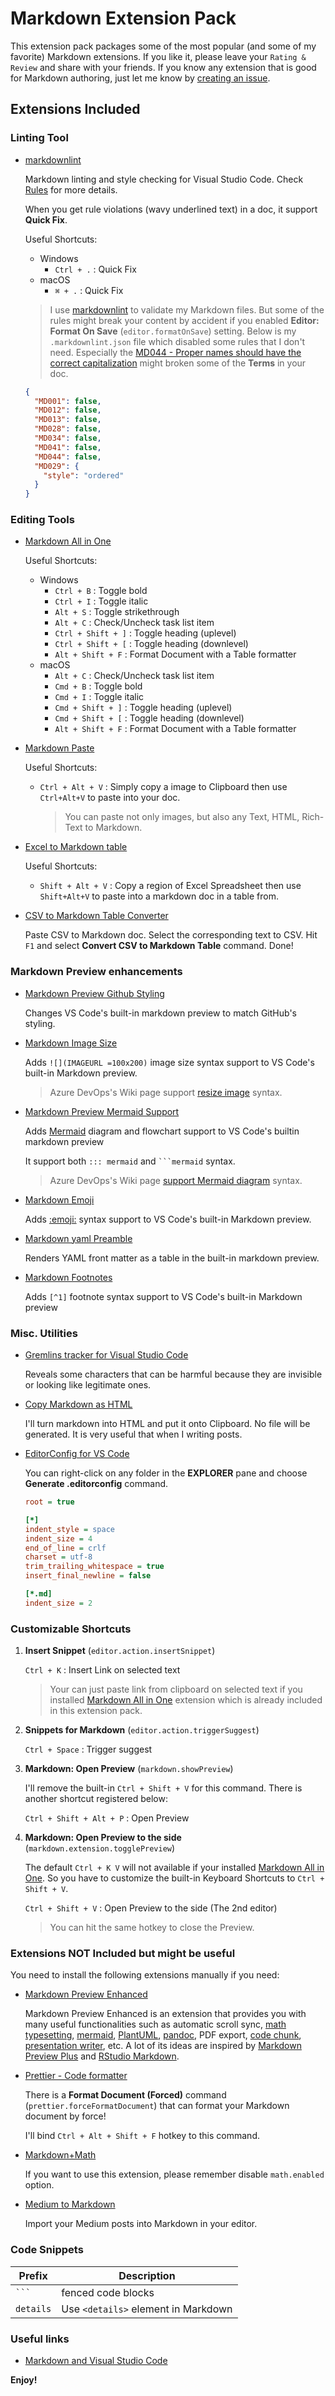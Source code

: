 # Markdown Extension Pack

This extension pack packages some of the most popular (and some of my favorite) Markdown extensions. If you like it, please leave your `Rating & Review` and share with your friends. If you know any extension that is good for Markdown authoring, just let me know by [creating an issue](https://github.com/doggy8088/markdown-extension-pack/issues).

## Extensions Included

### Linting Tool

- [markdownlint](https://marketplace.visualstudio.com/items?itemName=DavidAnson.vscode-markdownlint)

  Markdown linting and style checking for Visual Studio Code. Check [Rules](https://github.com/DavidAnson/markdownlint/blob/main/doc/Rules.md) for more details.

  When you get rule violations (wavy underlined text) in a doc, it support **Quick Fix**.

  Useful Shortcuts:

  - Windows
    - `Ctrl + .` : Quick Fix
  - macOS
    - `⌘ + .` : Quick Fix

  > I use [markdownlint](https://marketplace.visualstudio.com/items?itemName=DavidAnson.vscode-markdownlint) to validate my Markdown files. But some of the rules might break your content by accident if you enabled **Editor: Format On Save** (`editor.formatOnSave`) setting. Below is my `.markdownlint.json` file which disabled some rules that I don't need. Especially the [MD044 - Proper names should have the correct capitalization](https://github.com/DavidAnson/markdownlint/blob/main/doc/Rules.md#md044---proper-names-should-have-the-correct-capitalization) might broken some of the **Terms** in your doc.

  ```json
  {
    "MD001": false,
    "MD012": false,
    "MD013": false,
    "MD028": false,
    "MD034": false,
    "MD041": false,
    "MD044": false,
    "MD029": {
      "style": "ordered"
    }
  }
  ```

### Editing Tools

- [Markdown All in One](https://marketplace.visualstudio.com/items?itemName=yzhang.markdown-all-in-one)

  Useful Shortcuts:

  - Windows
    - `Ctrl + B` : Toggle bold
    - `Ctrl + I` : Toggle italic
    - `Alt + S` : Toggle strikethrough
    - `Alt + C` : Check/Uncheck task list item
    - `Ctrl + Shift + ]` : Toggle heading (uplevel)
    - `Ctrl + Shift + [` : Toggle heading (downlevel)
    - `Alt + Shift + F` : Format Document with a Table formatter
  - macOS
    - `Alt + C` : Check/Uncheck task list item
    - `Cmd + B` : Toggle bold
    - `Cmd + I` : Toggle italic
    - `Cmd + Shift + ]` : Toggle heading (uplevel)
    - `Cmd + Shift + [` : Toggle heading (downlevel)
    - `Alt + Shift + F` : Format Document with a Table formatter

- [Markdown Paste](https://marketplace.visualstudio.com/items?itemName=telesoho.vscode-markdown-paste-image)

  Useful Shortcuts:

  - `Ctrl + Alt + V` : Simply copy a image to Clipboard then use `Ctrl+Alt+V` to paste into your doc.

    > You can paste not only images, but also any Text, HTML, Rich-Text to Markdown.

- [Excel to Markdown table](https://marketplace.visualstudio.com/items?itemName=csholmq.excel-to-markdown-table)

  Useful Shortcuts:

  - `Shift + Alt + V` : Copy a region of Excel Spreadsheet then use `Shift+Alt+V` to paste into a markdown doc in a table from.

- [CSV to Markdown Table Converter](https://marketplace.visualstudio.com/items?itemName=Marchiore.csvtomarkdown)

   Paste CSV to Markdown doc. Select the corresponding text to CSV. Hit `F1` and select **Convert CSV to Markdown Table** command. Done!

### Markdown Preview enhancements

- [Markdown Preview Github Styling](https://marketplace.visualstudio.com/items?itemName=bierner.markdown-preview-github-styles)

  Changes VS Code's built-in markdown preview to match GitHub's styling.

- [Markdown Image Size](https://marketplace.visualstudio.com/items?itemName=bierner.markdown-image-size)

  Adds `![](IMAGEURL =100x200)` image size syntax support to VS Code's built-in Markdown preview.

  > Azure DevOps's Wiki page support [resize image](https://docs.microsoft.com/en-us/azure/devops/project/wiki/markdown-guidance?view=azure-devops&WT.mc_id=DT-MVP-4015686#images) syntax.

- [Markdown Preview Mermaid Support](https://marketplace.visualstudio.com/items?itemName=bierner.markdown-mermaid)

  Adds [Mermaid](https://mermaid-js.github.io/mermaid/) diagram and flowchart support to VS Code's builtin markdown preview

  It support both `::: mermaid` and ` ```mermaid ` syntax.

  > Azure DevOps's Wiki page [support Mermaid diagram](https://docs.microsoft.com/en-us/azure/devops/project/wiki/wiki-markdown-guidance?view=azure-devops&WT.mc_id=DT-MVP-4015686#add-mermaid-diagrams-to-a-wiki-page) syntax.

- [Markdown Emoji](https://marketplace.visualstudio.com/items?itemName=bierner.markdown-emoji)

  Adds [:emoji:](https://www.webpagefx.com/tools/emoji-cheat-sheet/) syntax support to VS Code's built-in Markdown preview.

- [Markdown yaml Preamble](https://marketplace.visualstudio.com/items?itemName=bierner.markdown-yaml-preamble)

  Renders YAML front matter as a table in the built-in markdown preview.

- [Markdown Footnotes](https://marketplace.visualstudio.com/items?itemName=bierner.markdown-footnotes)

  Adds `[^1]` footnote syntax support to VS Code's built-in Markdown preview

### Misc. Utilities

- [Gremlins tracker for Visual Studio Code](https://marketplace.visualstudio.com/items?itemName=nhoizey.gremlins)

  Reveals some characters that can be harmful because they are invisible or looking like legitimate ones.

- [Copy Markdown as HTML](https://marketplace.visualstudio.com/items?itemName=jerriepelser.copy-markdown-as-html)

  I'll turn markdown into HTML and put it onto Clipboard. No file will be generated. It is very useful that when I writing posts.

- [EditorConfig for VS Code](https://marketplace.visualstudio.com/items?itemName=EditorConfig.EditorConfig)

  You can right-click on any folder in the **EXPLORER** pane and choose **Generate .editorconfig** command.

  ```ini
  root = true

  [*]
  indent_style = space
  indent_size = 4
  end_of_line = crlf
  charset = utf-8
  trim_trailing_whitespace = true
  insert_final_newline = false

  [*.md]
  indent_size = 2
  ```

### Customizable Shortcuts

1. **Insert Snippet** (`editor.action.insertSnippet`)

   `Ctrl + K` : Insert Link on selected text

   > Your can just paste link from clipboard on selected text if you installed [Markdown All in One](https://marketplace.visualstudio.com/items?itemName=yzhang.markdown-all-in-one) extension which is already included in this extension pack.

2. **Snippets for Markdown** (`editor.action.triggerSuggest`)

   `Ctrl + Space` : Trigger suggest

3. **Markdown: Open Preview** (`markdown.showPreview`)

   I'll remove the built-in `Ctrl + Shift + V` for this command. There is another shortcut registered below:

   `Ctrl + Shift + Alt + P` : Open Preview

4. **Markdown: Open Preview to the side** (`markdown.extension.togglePreview`)

   The default `Ctrl + K V` will not available if your installed [Markdown All in One](https://marketplace.visualstudio.com/items?itemName=yzhang.markdown-all-in-one). So you have to customize the built-in Keyboard Shortcuts to `Ctrl + Shift + V`.

   `Ctrl + Shift + V` : Open Preview to the side (The 2nd editor)

   > You can hit the same hotkey to close the Preview.

### Extensions NOT Included but might be useful

You need to install the following extensions manually if you need:

- [Markdown Preview Enhanced](https://marketplace.visualstudio.com/items?itemName=shd101wyy.markdown-preview-enhanced)

  Markdown Preview Enhanced is an extension that provides you with many useful functionalities such as automatic scroll sync, [math typesetting](https://shd101wyy.github.io/markdown-preview-enhanced/#/math), [mermaid](https://shd101wyy.github.io/markdown-preview-enhanced/#/diagrams?id=mermaid), [PlantUML](https://shd101wyy.github.io/markdown-preview-enhanced/#/diagrams?id=plantuml), [pandoc](https://shd101wyy.github.io/markdown-preview-enhanced/#/pandoc), PDF export, [code chunk](https://shd101wyy.github.io/markdown-preview-enhanced/#/code-chunk), [presentation writer](https://rawgit.com/shd101wyy/markdown-preview-enhanced/master/docs/presentation-intro.html), etc. A lot of its ideas are inspired by [Markdown Preview Plus](https://github.com/atom-community/markdown-preview-plus) and [RStudio Markdown](http://rmarkdown.rstudio.com/).

- [Prettier - Code formatter](https://marketplace.visualstudio.com/items?itemName=esbenp.prettier-vscode)

  There is a **Format Document (Forced)** command (`prettier.forceFormatDocument`) that can format your Markdown document by force!

  I'll bind `Ctrl + Alt + Shift + F` hotkey to this command.

- [Markdown+Math](https://marketplace.visualstudio.com/items?itemName=goessner.mdmath)

  If you want to use this extension, please remember disable `math.enabled` option.

- [Medium to Markdown](https://marketplace.visualstudio.com/items?itemName=moshfeu.vscode-medium-to-markdown)

  Import your Medium posts into Markdown in your editor.

### Code Snippets

| Prefix    | Description                         |
| --------- | ----------------------------------- |
| ` ``` `   | fenced code blocks                  |
| `details` | Use `<details>` element in Markdown |

### Useful links

- [Markdown and Visual Studio Code](https://code.visualstudio.com/Docs/languages/markdown)

**Enjoy!**

